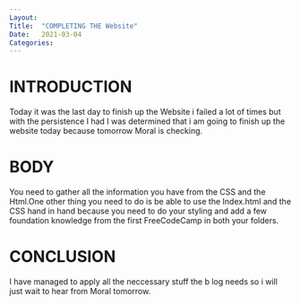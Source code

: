 ```yaml
---
Layout:
Title:	"COMPLETING THE Website"
Date:	2021-03-04
Categories:
---
```


# INTRODUCTION
Today it was the last day to finish up the Website i failed a lot of times but with the persistence I had I was determined that i am going to finish up the website today because tomorrow Moral is checking.


# BODY
You need to gather all the information you have from the CSS and the Html.One other thing you need to do is be able to use the Index.html and the CSS hand in hand because you need to do your styling and add a few foundation knowledge from the first FreeCodeCamp in both your folders. 


# CONCLUSION
I have managed to apply all the neccessary stuff the b log needs so i will just wait to hear from Moral tomorrow. 
